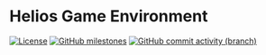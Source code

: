 # Helios Game Environment
[![License](https://img.shields.io/github/license/heliosonline/helios-devel?color=blue)](https://github.com/heliosonline/helios-devel/blob/main/LICENSE.md)
[![GitHub milestones](https://img.shields.io/github/milestones/all/heliosonline/helios-devel)](https://github.com/heliosonline/helios-devel/milestones)
[![GitHub commit activity (branch)](https://img.shields.io/github/commit-activity/m/heliosonline/helios-devel/master)](https://github.com/heliosonline/helios-devel/commits/master)

